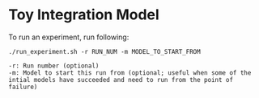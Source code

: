 # Toy Integration Model

To run an experiment, run following:

    ./run_experiment.sh -r RUN_NUM -m MODEL_TO_START_FROM

    -r: Run number (optional)
    -m: Model to start this run from (optional; useful when some of the intial models have succeeded and need to run from the point of failure)

